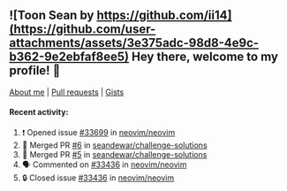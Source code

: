 ## ![Toon Sean by https://github.com/ii14](https://github.com/user-attachments/assets/3e375adc-98d8-4e9c-b362-9e2ebfaf8ee5) Hey there, welcome to my profile! 👋

[About me](https://seandewar.github.io/)
 | [Pull requests](https://github.com/search?p=1&q=author%3Aseandewar+is%3Apr)
 | [Gists](https://gist.github.com/seandewar)

#### Recent activity:

<!--START_SECTION:activity-->
1. ❗ Opened issue [#33699](https://github.com/neovim/neovim/issues/33699) in [neovim/neovim](https://github.com/neovim/neovim)
2. 🎉 Merged PR [#6](https://github.com/seandewar/challenge-solutions/pull/6) in [seandewar/challenge-solutions](https://github.com/seandewar/challenge-solutions)
3. 🎉 Merged PR [#5](https://github.com/seandewar/challenge-solutions/pull/5) in [seandewar/challenge-solutions](https://github.com/seandewar/challenge-solutions)
4. 🗣 Commented on [#33436](https://github.com/neovim/neovim/issues/33436#issuecomment-2799027046) in [neovim/neovim](https://github.com/neovim/neovim)
5. 🔒 Closed issue [#33436](https://github.com/neovim/neovim/issues/33436) in [neovim/neovim](https://github.com/neovim/neovim)
<!--END_SECTION:activity-->
